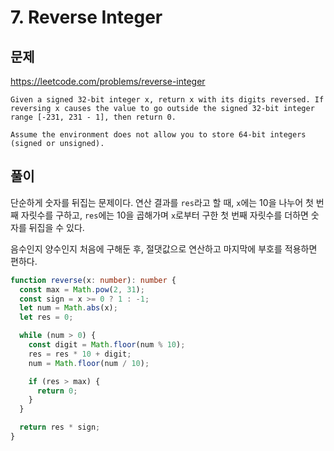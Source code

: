 # 7. Reverse Integer

## 문제

https://leetcode.com/problems/reverse-integer

```
Given a signed 32-bit integer x, return x with its digits reversed. If reversing x causes the value to go outside the signed 32-bit integer range [-231, 231 - 1], then return 0.

Assume the environment does not allow you to store 64-bit integers (signed or unsigned).
```

## 풀이

단순하게 숫자를 뒤집는 문제이다. 연산 결과를 `res`라고 할 때, `x`에는 10을 나누어 첫 번째 자릿수를 구하고, `res`에는 10을 곱해가며 `x`로부터 구한 첫 번째 자릿수를 더하면 숫자를 뒤집을 수 있다.

음수인지 양수인지 처음에 구해둔 후, 절댓값으로 연산하고 마지막에 부호를 적용하면 편하다.

```typescript
function reverse(x: number): number {
  const max = Math.pow(2, 31);
  const sign = x >= 0 ? 1 : -1;
  let num = Math.abs(x);
  let res = 0;

  while (num > 0) {
    const digit = Math.floor(num % 10);
    res = res * 10 + digit;
    num = Math.floor(num / 10);

    if (res > max) {
      return 0;
    }
  }

  return res * sign;
}
```
